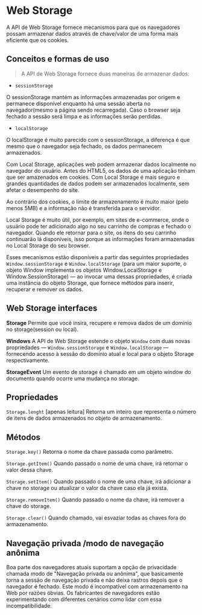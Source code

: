 # Web Storage

A API de Web Storage fornece mecanismos para que os navegadores possam armazenar dados através de chave/valor de uma forma mais eficiente que os cookies.

## Conceitos e formas de uso
>A API de Web Storage fornece duas maneiras de armazenar dados:

- `sessionStorage`

O sessionStorage mantém as informações armazenadas por origem e permanece disponível enquanto há uma sessão aberta no navegador(mesmo a página sendo recarregada). Caso o browser seja fechado a sessão será limpa e as informações serão perdidas.

- `localStorage`

O localStorage é muito parecido com o sessionStorage, a diferença é que mesmo que o navegador seja fechado, os dados permanecem armazenados.

Com Local Storage, aplicações web podem armazenar dados localmente no navegador do usuário. Antes do HTML5, os dados de uma aplicação tinham que ser amazenados em cookies. Com Local Storage é mais seguro e grandes quantidades de dados podem ser armazenados localmente, sem afetar o desempenho do site.

Ao contrário dos cookies, o limite de armazenamento é muito maior (pelo menos 5MB) e a informação não é transferida para o servidor.

Local Storage é muito útil, por exemplo, em sites de e-commerce, onde o usuário pode ter adicionado algo no seu carrinho de compras e fechado o navegador. Quando ele retornar para o site, os itens do seu carrinho continuarão lá disponíveis, isso porque as informações foram armazenadas no Local Storage do seu browser. 

Esses mecanismos estão disponíveis a partir das seguintes propriedades `Window.sessionStorage` e `Window.localStorage` (para um maior suporte, o objeto Window implementa os objetos  Window.LocalStorage e Window.SessionStorage) — ao invocar uma dessas propriedades, é criada uma instância do objeto Storage, que fornece métodos para inserir, recuperar e remover os dados.

## Web Storage interfaces

**Storage**
Permite que você insira, recupere e remova dados de um domínio no storage(session ou local).

**Windows**
A API de Web Storage estende o objeto `Window` com duas novas propriedades — `Window.sessionStorage` e `Window.localStorage` —  fornecendo acesso à sessão do domínio atual e local para o objeto Storage respectivamente.

**StorageEvent**
Um evento de storage é chamado em um objeto window do documento quando ocorre uma mudança no storage.

## Propriedades

`Storage.lenght` [apenas leitura]
Retorna um inteiro que representa o número de itens de dados armazenados no objeto de armazenamento.

## Métodos

`Storage.key()`
Retorna o nome da chave passada como parâmetro.

`Storage.getItem()`
Quando passado o nome de uma chave, irá retornar o valor dessa chave.

`Storage.setItem()`
Quando passado o nome de uma chave, irá adicionar a chave no storage ou atualizar o valor da chave caso ela já exista.

`Storage.removeItem()`
Quando passado o nome da chave, irá remover a chave do storage.

`Storage.clear()`
Quando chamado, vai esvaziar todas as chaves fora do armazenamento.

## Navegação privada /modo de navegação anônima

Boa parte dos navegadores atuais suportam a opção de privacidade chamada modo de "Navegação privada ou anônima", que basicamente torna a sessão de navegação privada e não deixa rastros depois que o navegador é fechado. Este modo é incompatível com armazenamento na Web por razões óbvias. Os fabricantes de navegadores estão experimentando com diferentes cenários como lidar com essa incompatibilidade.